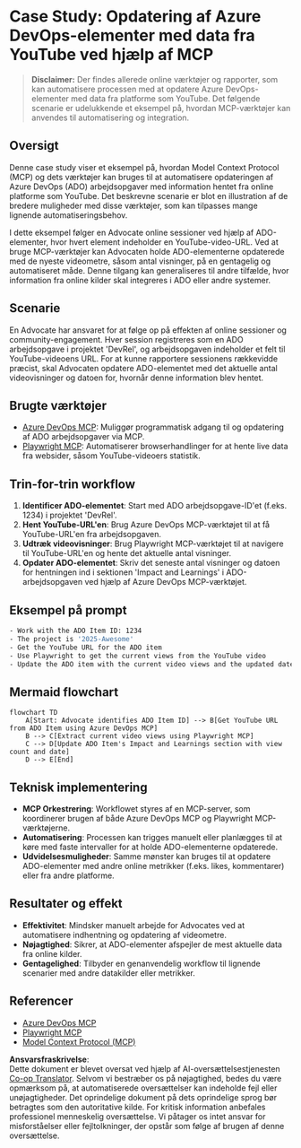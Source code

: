 <!--
CO_OP_TRANSLATOR_METADATA:
{
  "original_hash": "14a2dfbea55ef735660a06bd6bdfe5f3",
  "translation_date": "2025-07-14T06:13:07+00:00",
  "source_file": "09-CaseStudy/UpdateADOItemsFromYT.md",
  "language_code": "da"
}
-->
# Case Study: Opdatering af Azure DevOps-elementer med data fra YouTube ved hjælp af MCP

> **Disclaimer:** Der findes allerede online værktøjer og rapporter, som kan automatisere processen med at opdatere Azure DevOps-elementer med data fra platforme som YouTube. Det følgende scenarie er udelukkende et eksempel på, hvordan MCP-værktøjer kan anvendes til automatisering og integration.

## Oversigt

Denne case study viser et eksempel på, hvordan Model Context Protocol (MCP) og dets værktøjer kan bruges til at automatisere opdateringen af Azure DevOps (ADO) arbejdsopgaver med information hentet fra online platforme som YouTube. Det beskrevne scenarie er blot en illustration af de bredere muligheder med disse værktøjer, som kan tilpasses mange lignende automatiseringsbehov.

I dette eksempel følger en Advocate online sessioner ved hjælp af ADO-elementer, hvor hvert element indeholder en YouTube-video-URL. Ved at bruge MCP-værktøjer kan Advocaten holde ADO-elementerne opdaterede med de nyeste videometre, såsom antal visninger, på en gentagelig og automatiseret måde. Denne tilgang kan generaliseres til andre tilfælde, hvor information fra online kilder skal integreres i ADO eller andre systemer.

## Scenarie

En Advocate har ansvaret for at følge op på effekten af online sessioner og community-engagement. Hver session registreres som en ADO arbejdsopgave i projektet 'DevRel', og arbejdsopgaven indeholder et felt til YouTube-videoens URL. For at kunne rapportere sessionens rækkevidde præcist, skal Advocaten opdatere ADO-elementet med det aktuelle antal videovisninger og datoen for, hvornår denne information blev hentet.

## Brugte værktøjer

- [Azure DevOps MCP](https://github.com/microsoft/azure-devops-mcp): Muliggør programmatisk adgang til og opdatering af ADO arbejdsopgaver via MCP.
- [Playwright MCP](https://github.com/microsoft/playwright-mcp): Automatiserer browserhandlinger for at hente live data fra websider, såsom YouTube-videoers statistik.

## Trin-for-trin workflow

1. **Identificer ADO-elementet**: Start med ADO arbejdsopgave-ID'et (f.eks. 1234) i projektet 'DevRel'.
2. **Hent YouTube-URL'en**: Brug Azure DevOps MCP-værktøjet til at få YouTube-URL'en fra arbejdsopgaven.
3. **Udtræk videovisninger**: Brug Playwright MCP-værktøjet til at navigere til YouTube-URL'en og hente det aktuelle antal visninger.
4. **Opdater ADO-elementet**: Skriv det seneste antal visninger og datoen for hentningen ind i sektionen 'Impact and Learnings' i ADO-arbejdsopgaven ved hjælp af Azure DevOps MCP-værktøjet.

## Eksempel på prompt

```bash
- Work with the ADO Item ID: 1234
- The project is '2025-Awesome'
- Get the YouTube URL for the ADO item
- Use Playwright to get the current views from the YouTube video
- Update the ADO item with the current video views and the updated date of the information
```

## Mermaid flowchart

```mermaid
flowchart TD
    A[Start: Advocate identifies ADO Item ID] --> B[Get YouTube URL from ADO Item using Azure DevOps MCP]
    B --> C[Extract current video views using Playwright MCP]
    C --> D[Update ADO Item's Impact and Learnings section with view count and date]
    D --> E[End]
```

## Teknisk implementering

- **MCP Orkestrering**: Workflowet styres af en MCP-server, som koordinerer brugen af både Azure DevOps MCP og Playwright MCP-værktøjerne.
- **Automatisering**: Processen kan trigges manuelt eller planlægges til at køre med faste intervaller for at holde ADO-elementerne opdaterede.
- **Udvidelsesmuligheder**: Samme mønster kan bruges til at opdatere ADO-elementer med andre online metrikker (f.eks. likes, kommentarer) eller fra andre platforme.

## Resultater og effekt

- **Effektivitet**: Mindsker manuelt arbejde for Advocates ved at automatisere indhentning og opdatering af videometre.
- **Nøjagtighed**: Sikrer, at ADO-elementer afspejler de mest aktuelle data fra online kilder.
- **Gentagelighed**: Tilbyder en genanvendelig workflow til lignende scenarier med andre datakilder eller metrikker.

## Referencer

- [Azure DevOps MCP](https://github.com/microsoft/azure-devops-mcp)
- [Playwright MCP](https://github.com/microsoft/playwright-mcp)
- [Model Context Protocol (MCP)](https://modelcontextprotocol.io/)

**Ansvarsfraskrivelse**:  
Dette dokument er blevet oversat ved hjælp af AI-oversættelsestjenesten [Co-op Translator](https://github.com/Azure/co-op-translator). Selvom vi bestræber os på nøjagtighed, bedes du være opmærksom på, at automatiserede oversættelser kan indeholde fejl eller unøjagtigheder. Det oprindelige dokument på dets oprindelige sprog bør betragtes som den autoritative kilde. For kritisk information anbefales professionel menneskelig oversættelse. Vi påtager os intet ansvar for misforståelser eller fejltolkninger, der opstår som følge af brugen af denne oversættelse.